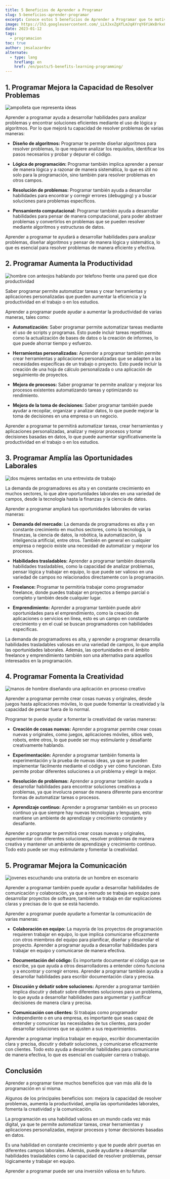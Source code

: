 ```yaml
---
title: 5 Beneficios de Aprender a Programar
slug: 5-beneficios-aprender-programar
excerpt: Conoce estos 5 beneficios de Aprender a Programar que te motivarán a Aprender Programación hoy mismo.
image: https://lh3.googleusercontent.com/_LLXJxxZgXfLmJqAYrqY6YiWxBrkx8At_iui5_sPjr24MfXVnGGkZiNHLhjDbagMq8jK2yLQ5GYRNQwsuN8iXMDUSv-9j9ZdS46ixcNTLw7_-5-VuUm8UGnst_N9aZjTeu2xWGm0B6w#width=4898&height=2755
date: 2023-01-12
tags:
  - programacion
toc: true
author: jmsalazardev
alternate:
  - type: lang
    hreflang: en
    href: /en/posts/5-benefits-learning-programming/
---
```


## 1. Programar Mejora la Capacidad de Resolver Problemas

![ampolleta que representa ideas](https://lh3.googleusercontent.com/sjOEvtgVXhRIxn1QejeyG6-2gUug_mf4mWqj0SfIMBNhod_FE4-VNjqCe-DRqM2_OrOZqHwuEWYEHhW9Ms13S5YJv0eELhvznEovgTZsm5cIkr9jSVeoO9fF8qjdpdsVbgRPkfJ_pLI#width=2400&height=1349 "Resolución de Problemas")

Aprender a programar ayuda a desarrollar habilidades para analizar problemas y encontrar soluciones eficientes mediante el uso de lógica y algoritmos. Por lo que mejorá tu capacidad de resolver problemas de varias maneras:

- **Diseño de algoritmos:**
  Programar te permite diseñar algoritmos para resolver problemas, lo que requiere analizar los requisitos, identificar los pasos necesarios y probar y depurar el código.

- **Lógica de programación:**
  Programar también implica aprender a pensar de manera lógica y a razonar de manera sistemática, lo que es útil no solo para la programación, sino también para resolver problemas en otros campos.

- **Resolución de problemas:**
  Programar también ayuda a desarrollar habilidades para encontrar y corregir errores (debugging) y a buscar soluciones para problemas específicos.

- **Pensamiento computacional:**
  Programar también ayuda a desarrollar habilidades para pensar de manera computacional, para poder abstraer problemas y convertirlos en problemas que se pueden resolver mediante algoritmos y estructuras de datos.

Aprender a programar te ayudará a desarrollar habilidades para analizar problemas, diseñar algoritmos y pensar de manera lógica y sistemática, lo que es esencial para resolver problemas de manera eficiente y efectiva.

## 2. Programar Aumenta la Productividad

![hombre con anteojos hablando por telefono frente una pared que dice productividad](https://lh3.googleusercontent.com/hfRpU466UcqrskorvKhAZueL16vrZnvtV0AMN8upSXG5QrtUKI90m1s3nICWZf1l76TARiDS51zXbmOZ7Ceakx2C17hJI7VqkuywMpzrcDqsTjBbm3fOarzneU2DrXJzpqicUURx8mY#width=3000&height=1687 "Creatividad")

Saber programar permite automatizar tareas y crear herramientas y aplicaciones personalizadas que pueden aumentar la eficiencia y la productividad en el trabajo o en los estudios.

Aprender a programar puede ayudar a aumentar la productividad de varias maneras, tales como:

- **Automatización:**
  Saber programar permite automatizar tareas mediante el uso de scripts y programas. Esto puede incluir tareas repetitivas como la actualización de bases de datos o la creación de informes, lo que puede ahorrar tiempo y esfuerzo.

- **Herramientas personalizadas:**
  Aprender a programar también permite crear herramientas y aplicaciones personalizadas que se adapten a las necesidades específicas de un trabajo o proyecto. Esto puede incluir la creación de una hoja de cálculo personalizada o una aplicación de seguimiento de proyectos.

- **Mejora de procesos:**
  Saber programar te permite analizar y mejorar los procesos existentes automatizando tareas y optimizando su rendimiento.

- **Mejora de la toma de decisiones:**
  Saber programar también puede ayudar a recopilar, organizar y analizar datos, lo que puede mejorar la toma de decisiones en una empresa o un negocio.

Aprender a programar te permitirá automatizar tareas, crear herramientas y aplicaciones personalizadas, analizar y mejorar procesos y tomar decisiones basadas en datos, lo que puede aumentar significativamente la productividad en el trabajo o en los estudios.

## 3. Programar Amplía las Oportunidades Laborales

![dos mujeres sentadas en una entrevista de trabajo](https://lh3.googleusercontent.com/OLdhbK1cCgyldqx7U284VS2-5jsN6DQZH3cKF7Qmh_cfTpcA_fr4O6YxvzDhR1BCh0NiHUbs8vAnO3OCLwNKevLtSrBS_JMFyF9-8qm7Zzo7TjcQ6yLQrQK9sK1osE_vV93fehVEkOw#width=4898&height=2755 "Oportunidad Laboral")

La demanda de programadores es alta y en constante crecimiento en muchos sectores, lo que abre oportunidades laborales en una variedad de campos, desde la tecnología hasta la finanzas y la ciencia de datos.

Aprender a programar ampliará tus oportunidades laborales de varias maneras:

- **Demanda del mercado:**
  La demanda de programadores es alta y en constante crecimiento en muchos sectores, como la tecnología, la finanzas, la ciencia de datos, la robótica, la automatización, la inteligencia artificial, entre otros. También en general en cualquier empresa o negocio existe una necesidad de automatizar y mejorar los procesos.

- **Habilidades trasladables:**
  Aprender a programar también desarrolla habilidades trasladables, como la capacidad de analizar problemas, pensar lógica y trabajar en equipo, lo que puede ser valioso en una variedad de campos no relacionados directamente con la programación.

- **Freelance:**
  Programar te permitiría trabajar como programador freelance, donde puedes trabajar en proyectos a tiempo parcial o completo y también desde cualquier lugar.

- **Emprendimiento:**
  Aprender a programar también puede abrir oportunidades para el emprendimiento, como la creación de aplicaciones o servicios en línea, esto es un campo en constante crecimiento y en el cual se buscan programadores con habilidades especificas.

La demanda de programadores es alta, y aprender a programar desarrolla habilidades trasladables valiosas en una variedad de campos, lo que amplía las oportunidades laborales. Además, las oportunidades en el ámbito freelance y emprendimiento también son una alternativa para aquellos interesados en la programación.

## 4. Programar Fomenta la Creatividad

![manos de hombre diseñando una aplicación en proceso creativo](https://lh3.googleusercontent.com/n1U0F4azA9lKsTh43yYXXE1Cl9R3-2wBH4v9zqa7b86D90p6sUGQhgAoTQNmn8dPVK7ru3ooYozv_C2tYQ2T8pr6DmNP2szQry12FvGQ2x_YzD82J9sgr5beEILflZY67UPF0ZPVfpE#width=4193&height=2358 "Creatividad")

Aprender a programar permite crear cosas nuevas y originales, desde juegos hasta aplicaciones móviles, lo que puede fomentar la creatividad y la capacidad de pensar fuera de lo normal.

Programar te puede ayudar a fomentar la creatividad de varias maneras:

- **Creación de cosas nuevas:**
  Aprender a programar permite crear cosas nuevas y originales, como juegos, aplicaciones móviles, sitios web, robots, entre otros, lo que puede ser muy estimulante y desafiante creativamente hablando.

- **Experimentación:**
  Aprender a programar también fomenta la experimentación y la prueba de nuevas ideas, ya que se pueden implementar fácilmente mediante el código y ver cómo funcionan. Esto permite probar diferentes soluciones a un problema y elegir la mejor.

- **Resolución de problemas:**
  Aprender a programar también ayuda a desarrollar habilidades para encontrar soluciones creativas a problemas, ya que involucra pensar de manera diferente para encontrar formas de automatizar tareas o procesos.

- **Aprendizaje continuo:**
  Aprender a programar también es un proceso continuo ya que siempre hay nuevas tecnologías y lenguajes, esto mantiene un ambiente de aprendizaje y crecimiento constante y desafiante.

Aprender a programar te permitirá crear cosas nuevas y originales, experimentar con diferentes soluciones, resolver problemas de manera creativa y mantener un ambiente de aprendizaje y crecimiento continuo. Todo esto puede ser muy estimulante y fomentar la creatividad.

## 5. Programar Mejora la Comunicación

![jovenes escuchando una oratoria de un hombre en escenario](https://lh3.googleusercontent.com/S7ee0wELeFoWdNJ6GqaLomz3IaNgpTYDjWKa0IpR5kYm1r6cGbRD5KHzD1IkK6hleGZiFtWMzxV5zGI4GEYqkbzZjwTxw-7eCyEW6f07zPsZa0W84znu7saIWDevN4CAkUIzyEhEtZ8#width=3680&height=2070 "Comunicación")

Aprender a programar también puede ayudar a desarrollar habilidades de comunicación y colaboración, ya que a menudo se trabaja en equipo para desarrollar proyectos de software, también se trabaja en dar explicaciones claras y precisas de lo que se está haciendo.

Aprender a programar puede ayudarte a fomentar la comunicación de varias maneras:

- **Colaboración en equipo:**
  La mayoría de los proyectos de programación requieren trabajar en equipo, lo que implica comunicarse eficazmente con otros miembros del equipo para planificar, diseñar y desarrollar el proyecto. Aprender a programar ayuda a desarrollar habilidades para trabajar en equipo y comunicarse de manera efectiva.

- **Documentación del código:**
  Es importante documentar el código que se escribe, ya que ayuda a otros desarrolladores a entender cómo funciona y a encontrar y corregir errores. Aprender a programar también ayuda a desarrollar habilidades para escribir documentación clara y precisa.

- **Discusión y debatir sobre soluciones:**
  Aprender a programar también implica discutir y debatir sobre diferentes soluciones para un problema, lo que ayuda a desarrollar habilidades para argumentar y justificar decisiones de manera clara y precisa.

- **Comunicación con clientes:**
  Si trabajas como programador independiente o en una empresa, es importante que seas capaz de entender y comunicar las necesidades de tus clientes, para poder desarrollar soluciones que se ajusten a sus requerimientos.

Aprender a programar implica trabajar en equipo, escribir documentación clara y precisa, discutir y debatir soluciones, y comunicarse eficazmente con clientes. Todo esto ayuda a desarrollar habilidades para comunicarse de manera efectiva, lo que es esencial en cualquier carrera o trabajo.

## Conclusión

Aprender a programar tiene muchos beneficios que van más allá de la programación en sí misma.

Algunos de los principales beneficios son: mejora la capacidad de resolver problemas, aumenta la productividad, amplía las oportunidades laborales, fomenta la creatividad y la comunicación.

La programación es una habilidad valiosa en un mundo cada vez más digital, ya que te permite automatizar tareas, crear herramientas y aplicaciones personalizadas, mejorar procesos y tomar decisiones basadas en datos.

Es una habilidad en constante crecimiento y que te puede abrir puertas en diferentes campos laborales. Además, puede ayudarte a desarrollar habilidades trasladables como la capacidad de resolver problemas, pensar lógicamente y trabajar en equipo.

Aprender a programar puede ser una inversión valiosa en tu futuro.
